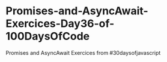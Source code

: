 # Promises-and-AsyncAwait-Exercices-Day36-of-100DaysOfCode
Promises and AsyncAwait Exercices from #30daysofjavascript
